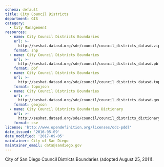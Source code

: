 ```yaml
---
schema: default
title: City Council Districts
department: GIS
category:
  - City Management
resources:
  - name: City Council Districts Boundaries
    url: >-
      http://seshat.datasd.org/sde/council/council_districts_datasd.zip
    format: shp
  - name: City Council Districts Boundaries
    url: >-
      http://seshat.datasd.org/sde/council/council_districts_datasd.pbf
    format: pbf
  - name: City Council Districts Boundaries
    url: >-
      http://seshat.datasd.org/sde/council/council_districts_datasd.topojson
    format: topojson
  - name: City Council Districts Boundaries
    url: >-
      http://seshat.datasd.org/sde/council/council_districts_datasd.geojson
    format: geojson
  - name: City Council Districts Boundaries Dictionary
    url: >-
      http://seshat.datasd.org/sde/council/council_districts_dictionary_datasd.csv
    format: csv
license: 'http://www.opendefinition.org/licenses/odc-pddl'
date_issued: '2016-05-09'
date_modified: '2017-09-05'
maintainer: City of San Diego
maintainer_email: data@sandiego.gov
---
```

City of San Diego Council Districts Boundaries (adopted August 25, 2011).
